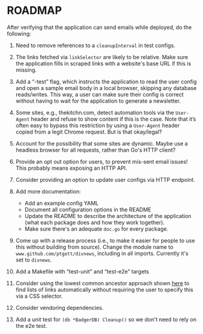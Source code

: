 # ROADMAP

After verifying that the application can send emails while deployed, do the following:

1. Need to remove references to a `cleanupInterval` in test configs.

1. The links fetched via `linkSelector` are likely to be relative. Make sure the application fills in scraped links with a website's base URL if this is missing.

1. Add a “-test” flag, which instructs the application to read the user config and open a sample email body in a local browser, skipping any database reads/writes. This way, a user can make sure their config is correct without having to wait for the application to generate a newsletter.

1. Some sites, e.g., thekitchn.com, detect automation tools via the `User-Agent` header and refuse to show content if this is the case. Note that it’s often easy to bypass this restriction by using a `User-Agent` header copied from a legit Chrome request. But is that okay/legal?

1. Account for the possibility that some sites are dynamic. Maybe use a headless browser for all requests, rather than Go's HTTP client?

1. Provide an opt out option for users, to prevent mis-sent email issues! This probably means exposing an HTTP API.

1. Consider providing an option to update user configs via HTTP endpoint.

1. Add more documentation:

   - Add an example config YAML
   - Document all configuration options in the README
   - Update the README to describe the architecture of the application (what each package does and how they work together).
   - Make sure there's an adequate `doc.go` for every package.

1. Come up with a release process (i.e., to make it easier for people to use this without building from source). Change the module name to `www.github.com/ptgott/divnews`, including in all imports. Currently it's set to `divnews`.

1. Add a Makefile with “test-unit” and “test-e2e” targets

1. Consider using the lowest common ancestor approach shown [here](https://www.benawad.com/scraping-recipe-websites) to find lists of links automatically without requiring the user to specify this via a CSS selector.

1. Consider vendoring dependencies.

1. Add a unit test for `(db *BadgerDB) Cleanup()` so we don't need to rely on the e2e test.
